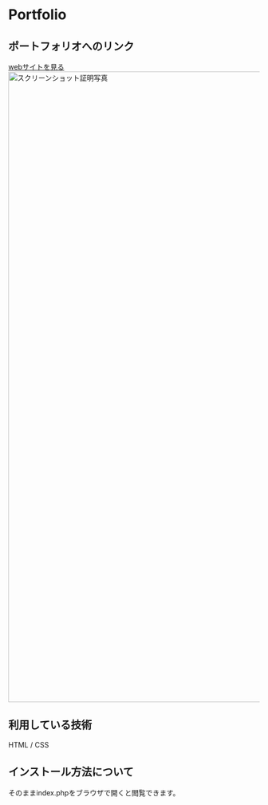 # Portfolio

## ポートフォリオへのリンク
[webサイトを見る](https://portfolio-personal-ns.herokuapp.com)<br>
<img width="1262" alt="スクリーンショット証明写真" src="https://github.com/ssoranaoki/portfolio-personal/assets/75925354/a79b5ec3-859f-49c1-bb64-5298437bf6d4">

## 利用している技術
HTML / CSS

## インストール方法について
そのままindex.phpをブラウザで開くと閲覧できます。

